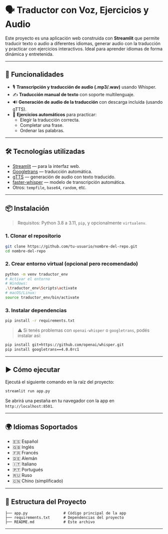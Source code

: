 # 🗣️ Traductor con Voz, Ejercicios y Audio

Este proyecto es una aplicación web construida con **Streamlit** que permite traducir texto o audio a diferentes idiomas, generar audio con la traducción y practicar con ejercicios interactivos. Ideal para aprender idiomas de forma dinámica y entretenida.

---

## 🚀 Funcionalidades

- 🎙️ **Transcripción y traducción de audio (.mp3/.wav)** usando Whisper.
- ✍️ **Traducción manual de texto** con soporte multilenguaje.
- 🔊 **Generación de audio de la traducción** con descarga incluida (usando gTTS).
- 🧩 **Ejercicios automáticos** para practicar:
  - Elegir la traducción correcta.
  - Completar una frase.
  - Ordenar las palabras.

---

## 🛠️ Tecnologías utilizadas

- [Streamlit](https://streamlit.io/) — para la interfaz web.
- [Googletrans](https://pypi.org/project/googletrans/) — traducción automática.
- [gTTS](https://pypi.org/project/gTTS/) — generación de audio con texto traducido.
- [faster-whisper](https://github.com/guillaumekln/faster-whisper) — modelo de transcripción automática.
- Otros: `tempfile`, `base64`, `random`, etc.

---

## 📦 Instalación

> Requisitos: Python 3.8 a 3.11, `pip`, y opcionalmente `virtualenv`.

### 1. Clonar el repositorio

```bash
git clone https://github.com/tu-usuario/nombre-del-repo.git
cd nombre-del-repo
```

### 2. Crear entorno virtual (opcional pero recomendado)

```bash
python -m venv traductor_env
# Activar el entorno
# Windows:
.\traductor_env\Scripts\activate
# macOS/Linux:
source traductor_env/bin/activate
```

### 3. Instalar dependencias

```bash
pip install -r requirements.txt
```

> ⚠️ Si tenés problemas con `openai-whisper` o `googletrans`, podés instalar así:

```bash
pip install git+https://github.com/openai/whisper.git
pip install googletrans==4.0.0rc1
```

---

## ▶️ Cómo ejecutar

Ejecutá el siguiente comando en la raíz del proyecto:

```bash
streamlit run app.py
```

Se abrirá una pestaña en tu navegador con la app en `http://localhost:8501`.

---

## 🌍 Idiomas Soportados

- 🇪🇸 Español
- 🇬🇧 Inglés
- 🇫🇷 Francés
- 🇩🇪 Alemán
- 🇮🇹 Italiano
- 🇵🇹 Portugués
- 🇷🇺 Ruso
- 🇨🇳 Chino (simplificado)

---

## 📁 Estructura del Proyecto

```
├── app.py                # Código principal de la app
├── requirements.txt      # Dependencias del proyecto
├── README.md             # Este archivo
```

---
